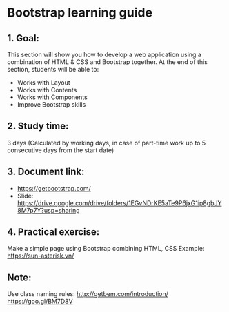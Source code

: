 # Bootstrap learning guide
## 1. Goal:
This section will show you how to develop a web application using a combination of HTML & CSS and Bootstrap together.
At the end of this section, students will be able to:

  - Works with Layout
  - Works with Contents
  - Works with Components
  - Improve Bootstrap skills

## 2. Study time:
3 days (Calculated by working days, in case of part-time work up to 5 consecutive days from the start date)
## 3. Document link:
- https://getbootstrap.com/
- Slide: https://drive.google.com/drive/folders/1EGvNDrKE5aTe9P6jxG1ip8gbJY8M7p7Y?usp=sharing
## 4. Practical exercise: 
Make a simple page using Bootstrap combining HTML, CSS
Example: https://sun-asterisk.vn/

## Note:
Use class naming rules:
http://getbem.com/introduction/
https://goo.gl/BM7D8V
